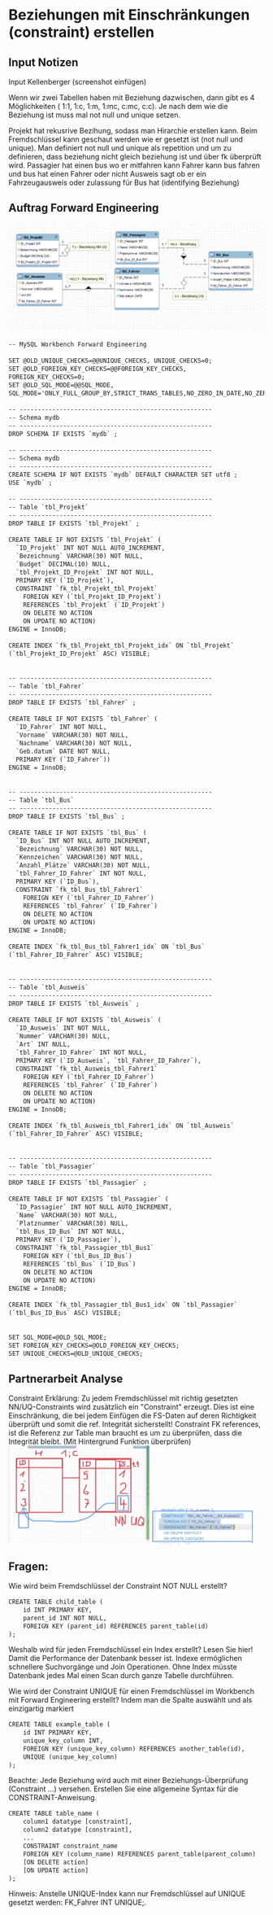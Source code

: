 # Beziehungen mit Einschränkungen (constraint) erstellen

## Input Notizen
Input Kellenberger (screenshot einfügen)

Wenn wir zwei Tabellen haben mit Beziehung dazwischen, dann gibt es 4 Möglichkeiten ( 1:1, 1:c, 1:m, 1:mc, c:mc, c:c).
Je nach dem wie die Beziehung ist muss mal not null und unique setzen.

Projekt hat rekusrive Bezihung, sodass man Hirarchie erstellen kann.
Beim Fremdschlüssel kann geschaut werden wie er gesetzt ist (not null und unique).  Man definiert not null und unique als repetition und um zu definieren, dass beziehung nicht gleich beziehung ist und über fk überprüft wird.
Passagier hat einen bus wo er mitfahren kann
Fahrer kann bus fahren und bus hat einen Fahrer oder nicht 
Ausweis sagt ob er ein Fahrzeugausweis oder zulassung für Bus hat (identifying Beziehung)

## Auftrag Forward Engineering
![Screenshot](image-2.png)
```
-- MySQL Workbench Forward Engineering
 
SET @OLD_UNIQUE_CHECKS=@@UNIQUE_CHECKS, UNIQUE_CHECKS=0;
SET @OLD_FOREIGN_KEY_CHECKS=@@FOREIGN_KEY_CHECKS, FOREIGN_KEY_CHECKS=0;
SET @OLD_SQL_MODE=@@SQL_MODE, SQL_MODE='ONLY_FULL_GROUP_BY,STRICT_TRANS_TABLES,NO_ZERO_IN_DATE,NO_ZERO_DATE,ERROR_FOR_DIVISION_BY_ZERO,NO_ENGINE_SUBSTITUTION';
 
-- -----------------------------------------------------
-- Schema mydb
-- -----------------------------------------------------
DROP SCHEMA IF EXISTS `mydb` ;
 
-- -----------------------------------------------------
-- Schema mydb
-- -----------------------------------------------------
CREATE SCHEMA IF NOT EXISTS `mydb` DEFAULT CHARACTER SET utf8 ;
USE `mydb` ;
 
-- -----------------------------------------------------
-- Table `tbl_Projekt`
-- -----------------------------------------------------
DROP TABLE IF EXISTS `tbl_Projekt` ;
 
CREATE TABLE IF NOT EXISTS `tbl_Projekt` (
  `ID_Projekt` INT NOT NULL AUTO_INCREMENT,
  `Bezeichnung` VARCHAR(30) NOT NULL,
  `Budget` DECIMAL(10) NULL,
  `tbl_Projekt_ID_Projekt` INT NOT NULL,
  PRIMARY KEY (`ID_Projekt`),
  CONSTRAINT `fk_tbl_Projekt_tbl_Projekt`
    FOREIGN KEY (`tbl_Projekt_ID_Projekt`)
    REFERENCES `tbl_Projekt` (`ID_Projekt`)
    ON DELETE NO ACTION
    ON UPDATE NO ACTION)
ENGINE = InnoDB;
 
CREATE INDEX `fk_tbl_Projekt_tbl_Projekt_idx` ON `tbl_Projekt` (`tbl_Projekt_ID_Projekt` ASC) VISIBLE;
 
 
-- -----------------------------------------------------
-- Table `tbl_Fahrer`
-- -----------------------------------------------------
DROP TABLE IF EXISTS `tbl_Fahrer` ;
 
CREATE TABLE IF NOT EXISTS `tbl_Fahrer` (
  `ID_Fahrer` INT NOT NULL,
  `Vorname` VARCHAR(30) NOT NULL,
  `Nachname` VARCHAR(30) NOT NULL,
  `Geb.datum` DATE NOT NULL,
  PRIMARY KEY (`ID_Fahrer`))
ENGINE = InnoDB;
 
 
-- -----------------------------------------------------
-- Table `tbl_Bus`
-- -----------------------------------------------------
DROP TABLE IF EXISTS `tbl_Bus` ;
 
CREATE TABLE IF NOT EXISTS `tbl_Bus` (
  `ID_Bus` INT NOT NULL AUTO_INCREMENT,
  `Bezeichnung` VARCHAR(30) NOT NULL,
  `Kennzeichen` VARCHAR(30) NOT NULL,
  `Anzahl_Plätze` VARCHAR(30) NOT NULL,
  `tbl_Fahrer_ID_Fahrer` INT NOT NULL,
  PRIMARY KEY (`ID_Bus`),
  CONSTRAINT `fk_tbl_Bus_tbl_Fahrer1`
    FOREIGN KEY (`tbl_Fahrer_ID_Fahrer`)
    REFERENCES `tbl_Fahrer` (`ID_Fahrer`)
    ON DELETE NO ACTION
    ON UPDATE NO ACTION)
ENGINE = InnoDB;
 
CREATE INDEX `fk_tbl_Bus_tbl_Fahrer1_idx` ON `tbl_Bus` (`tbl_Fahrer_ID_Fahrer` ASC) VISIBLE;
 
 
-- -----------------------------------------------------
-- Table `tbl_Ausweis`
-- -----------------------------------------------------
DROP TABLE IF EXISTS `tbl_Ausweis` ;
 
CREATE TABLE IF NOT EXISTS `tbl_Ausweis` (
  `ID_Ausweis` INT NOT NULL,
  `Nummer` VARCHAR(30) NULL,
  `Art` INT NULL,
  `tbl_Fahrer_ID_Fahrer` INT NOT NULL,
  PRIMARY KEY (`ID_Ausweis`, `tbl_Fahrer_ID_Fahrer`),
  CONSTRAINT `fk_tbl_Ausweis_tbl_Fahrer1`
    FOREIGN KEY (`tbl_Fahrer_ID_Fahrer`)
    REFERENCES `tbl_Fahrer` (`ID_Fahrer`)
    ON DELETE NO ACTION
    ON UPDATE NO ACTION)
ENGINE = InnoDB;
 
CREATE INDEX `fk_tbl_Ausweis_tbl_Fahrer1_idx` ON `tbl_Ausweis` (`tbl_Fahrer_ID_Fahrer` ASC) VISIBLE;
 
 
-- -----------------------------------------------------
-- Table `tbl_Passagier`
-- -----------------------------------------------------
DROP TABLE IF EXISTS `tbl_Passagier` ;
 
CREATE TABLE IF NOT EXISTS `tbl_Passagier` (
  `ID_Passagier` INT NOT NULL AUTO_INCREMENT,
  `Name` VARCHAR(30) NOT NULL,
  `Platznummer` VARCHAR(30) NULL,
  `tbl_Bus_ID_Bus` INT NOT NULL,
  PRIMARY KEY (`ID_Passagier`),
  CONSTRAINT `fk_tbl_Passagier_tbl_Bus1`
    FOREIGN KEY (`tbl_Bus_ID_Bus`)
    REFERENCES `tbl_Bus` (`ID_Bus`)
    ON DELETE NO ACTION
    ON UPDATE NO ACTION)
ENGINE = InnoDB;
 
CREATE INDEX `fk_tbl_Passagier_tbl_Bus1_idx` ON `tbl_Passagier` (`tbl_Bus_ID_Bus` ASC) VISIBLE;
 
 
SET SQL_MODE=@OLD_SQL_MODE;
SET FOREIGN_KEY_CHECKS=@OLD_FOREIGN_KEY_CHECKS;
SET UNIQUE_CHECKS=@OLD_UNIQUE_CHECKS;
```

## Partnerarbeit Analyse
Constraint Erklärung:
Zu jedem Fremdschlüssel mit richtig gesetzten NN/UQ-Constraints wird zusätzlich ein "Constraint" erzeugt. Dies ist eine Einschränkung, die bei jedem Einfügen die FS-Daten auf deren Richtigkeit überprüft und somit die ref. Integrität sicherstellt!
Constraint FK references, ist die Referenz zur Table man braucht es
um zu überprüfen, dass die Integrität bleibt.
(Mit Hintergrund Funktion überprüfen)
![Constraints](image.png)
![Constraint Code](image-1.png)


## Fragen:
Wie wird beim Fremdschlüssel der Constraint NOT NULL erstellt?
```
CREATE TABLE child_table (
    id INT PRIMARY KEY,
    parent_id INT NOT NULL,
    FOREIGN KEY (parent_id) REFERENCES parent_table(id)
);
```
Weshalb wird für jeden Fremdschlüssel ein Index erstellt? Lesen Sie hier!
Damit die Performance der Datenbank besser ist. Indexe ermöglichen schnellere Suchvorgänge und Join Operationen. Ohne Index müsste Datenbank jedes Mal einen Scan durch ganze Tabelle durchführen.

Wie wird der Constraint UNIQUE für einen Fremdschlüssel im Workbench mit Forward Engineering erstellt?
Indem man die Spalte auswählt und als einzigartig markiert
```
CREATE TABLE example_table (
    id INT PRIMARY KEY,
    unique_key_column INT,
    FOREIGN KEY (unique_key_column) REFERENCES another_table(id),
    UNIQUE (unique_key_column)
);
```

Beachte: Jede Beziehung wird auch mit einer Beziehungs-Überprüfung (Constraint ...) versehen. Erstellen Sie eine allgemeine Syntax für die CONSTRAINT-Anweisung.
```
CREATE TABLE table_name (
    column1 datatype [constraint],
    column2 datatype [constraint],
    ...
    CONSTRAINT constraint_name
    FOREIGN KEY (column_name) REFERENCES parent_table(parent_column)
    [ON DELETE action]
    [ON UPDATE action]
);
```

Hinweis: Anstelle UNIQUE-Index kann nur Fremdschlüssel auf UNIQUE gesetzt werden:  FK_Fahrer INT UNIQUE;.